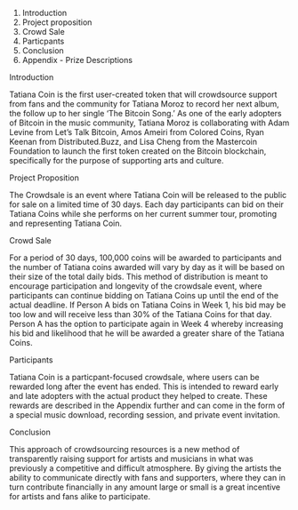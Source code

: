 
1. Introduction
2. Project proposition
3. Crowd Sale 
4. Particpants
5. Conclusion
6. Appendix - Prize Descriptions 


Introduction

Tatiana Coin is the first user-created token that will crowdsource support from fans and the community for Tatiana Moroz to record her next album, the follow up to her single ‘The Bitcoin Song.’
As one of the early adopters of Bitcoin in the music community, Tatiana Moroz is collaborating with Adam Levine from Let’s Talk Bitcoin, Amos Ameiri from Colored Coins, Ryan Keenan from Distributed.Buzz, and Lisa Cheng from the Mastercoin Foundation to launch the first token created on the Bitcoin blockchain, specifically for the purpose of supporting arts and culture.

Project Proposition

The Crowdsale is an event where Tatiana Coin will be released to the public for sale on a limited time of 30 days. Each day participants can bid on their Tatiana Coins while she performs on her current summer tour, promoting and representing Tatiana Coin. 

Crowd Sale 

For a period of 30 days, 100,000 coins will be awarded to participants and the number of Tatiana coins awarded will vary by day as it will be based on their size of the total daily bids.
This method of distribution is meant to encourage participation and longevity of the crowdsale event, where participants can continue bidding on Tatiana Coins up until the end of the actual deadline. 
If Person A bids on Tatiana Coins in Week 1, his bid may be too low and will receive less than 30% of the Tatiana Coins for that day. Person A has the option to participate again in Week 4 whereby increasing his bid and likelihood that he will be awarded a greater share of the Tatiana Coins.


Participants

Tatiana Coin is a particpant-focused crowdsale, where users can be rewarded long after the  event has ended. This is intended to reward early and late adopters with the actual product they helped to create. 
These rewards are described in the Appendix further and can come in the form of a special music download, recording session, and private event invitation.

Conclusion

This approach of crowdsourcing resources is a new method of transparently raising support for artists and musicians in what was previously a competitive and difficult atmosphere. 
By giving the artists the ability to communicate directly with fans and supporters, where they can in turn contribute financially in any amount large or small is a great incentive for artists and fans alike to participate.

